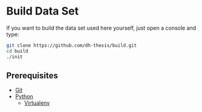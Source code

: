 # Build Data Set

If you want to build the data set used here yourself, just open a console and type:

```sh
git clone https://github.com/dh-thesis/build.git
cd build
./init
```

## Prerequisites

- [Git](https://git-scm.com/)
- [Python](https://www.python.org/)
    - [Virtualenv](https://pypi.org/project/virtualenv/)
